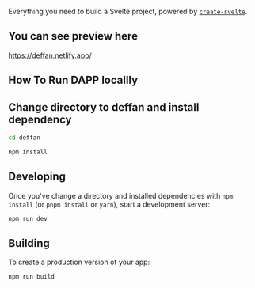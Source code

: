 Everything you need to build a Svelte project, powered by [`create-svelte`](https://github.com/sveltejs/kit/tree/master/packages/create-svelte).

## You can see preview here

https://deffan.netlify.app/

## How To Run DAPP locallly

## Change directory to deffan and install dependency

```bash
cd deffan
```

```bash
npm install
```

## Developing

Once you've change a directory and installed dependencies with `npm install` (or `pnpm install` or `yarn`), start a development server:

```bash
npm run dev
```

## Building

To create a production version of your app:

```bash
npm run build
```
